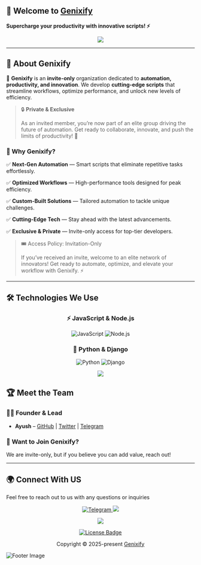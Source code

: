 <!-- Genixify - README.md -->

## 🚀 Welcome to <a href="https://github.com/Genixify">Genixify</a>

<p>
  <strong>Supercharge your productivity with innovative scripts! ⚡</strong>
</p>

<div align="center">
  <img src="https://img.shields.io/badge/🔒Private%20&%20Exclusive-Organization-blue?style=for-the-badge">
</div>

---
<!-- Genixify - About -->
## 🌟 About Genixify  

🚀 **Genixify** is an **invite-only** organization dedicated to **automation, productivity, and innovation**. We develop **cutting-edge scripts** that streamline workflows, optimize performance, and unlock new levels of efficiency.  

> 🔒 **Private & Exclusive**
> 
> As an invited member, you’re now part of an elite group driving the future of automation. Get ready to collaborate, innovate, and push the limits of productivity! 🚀 

### 🚀 Why Genixify?

✅ **Next-Gen Automation** — Smart scripts that eliminate repetitive tasks effortlessly.

✅ **Optimized Workflows** — High-performance tools designed for peak efficiency.

✅ **Custom-Built Solutions** — Tailored automation to tackle unique challenges.

✅ **Cutting-Edge Tech** — Stay ahead with the latest advancements.

✅ **Exclusive & Private** — Invite-only access for top-tier developers.


>🎟 Access Policy: Invitation-Only
>
>If you’ve received an invite, welcome to an elite network of innovators! Get ready to automate, optimize, and elevate your workflow with Genixify. ⚡

---

<!-- Technologies We Use -->
## 🛠 Technologies We Use

<h3 align="center">⚡ JavaScript & Node.js</h3>  
<p align="center">  
  <img src="https://img.shields.io/badge/JavaScript-F7DF1E?style=for-the-badge&logo=javascript&logoColor=black" alt="JavaScript" />  
  <img src="https://img.shields.io/badge/Node.js-339933?style=for-the-badge&logo=nodedotjs&logoColor=white" alt="Node.js" />  
</p>  

<h3 align="center">🐍 Python & Django</h3>  
<p align="center">  
  <img src="https://img.shields.io/badge/Python-3776AB?style=for-the-badge&logo=python&logoColor=white" alt="Python" />  
  <img src="https://img.shields.io/badge/Django-092D3F?style=for-the-badge&logo=django&logoColor=white" alt="Django" />  
</p>  

<!-- ANIMATED SEPARATOR -->
<p align="center">
  <img src="https://user-images.githubusercontent.com/73097560/115834477-dbab4500-a447-11eb-908a-139a6edaec5c.gif">
</p>


## 🏆 Meet the Team  

### **👨‍💻 Founder & Lead**  
- **Ayush** – [GitHub](https://github.com/ayusharyaneth) | [Twitter](https://x.com/ayusharyaneth) | [Telegram](https://t.me/ayusharyaneth) 

### 🎯 **Want to Join Genixify?**

We are invite-only, but if you believe you can add value, reach out!


---
## 🌍 Connect With US

Feel free to reach out to us with any questions or inquiries

<p align="center">
  <a href="https://t.me/AyushAryaneth">
    <img src="https://img.shields.io/badge/Telegram-2CA5E0?style=for-the-badge&logo=telegram&logoColor=white" alt="Telegram" />
  </a> </a>
  <a href="https://x.com/ayusharyaneth" target="_blank">
    <img src="https://img.shields.io/badge/X-000?style=for-the-badge&logo=x" />
  </a>
</p>

<!-- ANIMATED SEPARATOR -->
<p align="center">
  <img src="https://user-images.githubusercontent.com/73097560/115834477-dbab4500-a447-11eb-908a-139a6edaec5c.gif">
</p>


<p align="center">
    <a href="https://github.com/Genixify/.github/blob/main/profile/LICENSE">
      <img src="https://img.shields.io/static/v1.svg?style=for-the-badge&label=License&message=MIT&logoColor=d9e0ee&colorA=363a4f&colorB=b7bdf8" alt="License Badge">
    </a>
  </p>
</div>


 
<p align="center">
    Copyright &copy; 2025-present 
    <a href="https://github.com/Genixify" target="_blank">Genixify</a>
  </p>


  <p>
    <img src="https://raw.githubusercontent.com/Long18/Long18/refs/heads/dev/assets/footers/cat_on_line.svg?sanitize=true" alt="Footer Image" />
  </p>

  
